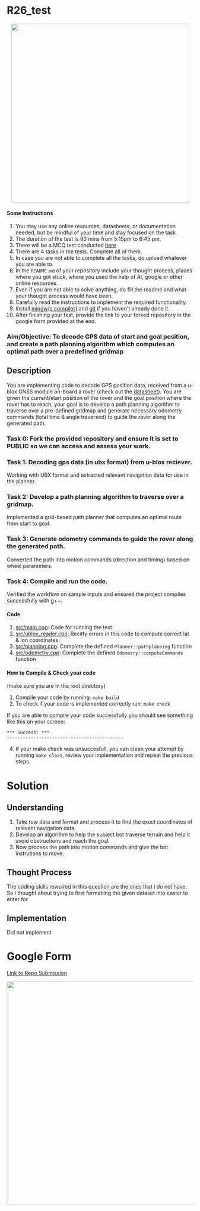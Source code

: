 # R26_test

<p align="center">
  <img src="https://github.com/teamrudra/r26_test/blob/main/misc/rover.webp" width="480" height="480"/>

#### Some Instructions
1. You may use any online resources, datasheets, or documentation needed, but be mindful of your time and stay focused on the task.
2. The duration of the test is 90 mins from 5:15pm to 6:45 pm.
3. There will be a MCQ test conducted [here](https://rudra26test.vercel.app/)
4. There are 4 tasks in the tests. Complete all of them.
5. In case you are not able to complete all the tasks, do upload whatever you are able to.
6. In the `README.md` of your repository include your thought process, places where you got stuck, where you used the help of AI, google or other online resources.
7. Even if you are not able to solve anything, do fill the readme and what your thought process would have been.
8. Carefully read the instructions to implement the required functionality.
9. Install [mingw(c compiler)](https://www.mingw-w64.org/downloads/#w64devkit) and [git](https://git-scm.com/downloads) if you haven't already done it.
10. After finishing your test, provide the link to your forked repository in the google form provided at the end.

### Aim/Objective: To decode GPS data of start and goal position, and create a path planning algorithm which computes an optimal path over a predefined gridmap

## Description
You are implementing code to decode GPS position data, received from a u-blox GNSS module on-board a rover (check out the [datasheet](https://drive.google.com/file/d/1rOcPxpP-3JE8l39kBMiQV6KKe8B6zlDf/view)). You are given the current/start position of the rover and the goal position where the rover has to reach, your goal is to develop a path planning algorithm to traverse over a pre-defined gridmap and generate necessary odometry commands (total time & angle traversed) to guide the rover along the generated path. 

### Task 0: Fork the provided repository and ensure it is set to PUBLIC so we can access and assess your work.
### Task 1: Decoding gps data (in ubx format) from u-blox reciever.
Working with UBX format and extracted relevant navigation data for use in the planner.
### Task 2: Develop a path planning algorithm to traverse over a gridmap.
Implemented a grid-based path planner that computes an optimal route from start to goal.
### Task 3: Generate odometry commands to guide the rover along the generated path.
Converted the path into motion commands (direction and timing) based on wheel parameters.
### Task 4: Compile and run the code.
Verified the workflow on sample inputs and ensured the project compiles successfully with g++.

#### Code
1. [src/main.cpp](src/main.cpp): Code for running the test.
2. [src/ublox_reader.cpp](src/ublox_reader.cpp): Recitfy errors in this code to compute correct lat & lon coordinates.
3. [src/planning.cpp](src/planning.cpp): Complete the defined `Planner::pathplanning` function 
4. [src/odometry.cpp](src/odometry.cpp): Complete the defined `Odometry::computeCommands` function 

#### How to Compile & Check your code
(make sure you are in the root directory)   
1. Compile your code by running: `make build`
2. To check if your code is implemented correctly run: `make check`
   
If you are able to compile your code successfully you should see something like this on your screen:

```
*** Success: ***
--------------------------------------------
```

4. If your make check was unsuccesfull, you can clean your attempt by running `make clean`, review your implementation and repeat the previous steps.

# Solution
## Understanding
1. Take raw data and format and process it to find the exact coordinates of relevant navigation data.
2. Develop an algorithm to help the subject bot traverse terrain and help it avoid obstructions and reach the goal.
3. Now process the path into motion commands and give the bot instrutions to move.
## Thought Process
The coding skills rewuired in this question are the ones that i do not have.
So i thought about trying to first formatiing the given dataset into easier to enter for
## Implementation
Did not implement
# Google Form
[Link to Repo Submission](https://docs.google.com/forms/d/e/1FAIpQLSdlVJ2LzP8wUOATRD804zDVL611rwwGMO1y_ecYu5aoV5YQfw/viewform)


<p align="center">
  <img src="https://github.com/teamrudra/r25-test/blob/main/datasheets/feynman-simple.jpg" width="600" height="600"/>
</p>
     
